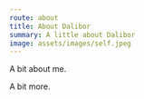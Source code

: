 ```yaml
---
route: about
title: About Dalibor
summary: A little about Dalibor
image: assets/images/self.jpeg
---
```

A bit about me.

A bit more.
